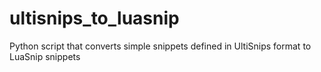 # ultisnips_to_luasnip
Python script that converts simple snippets defined in UltiSnips format to LuaSnip snippets
